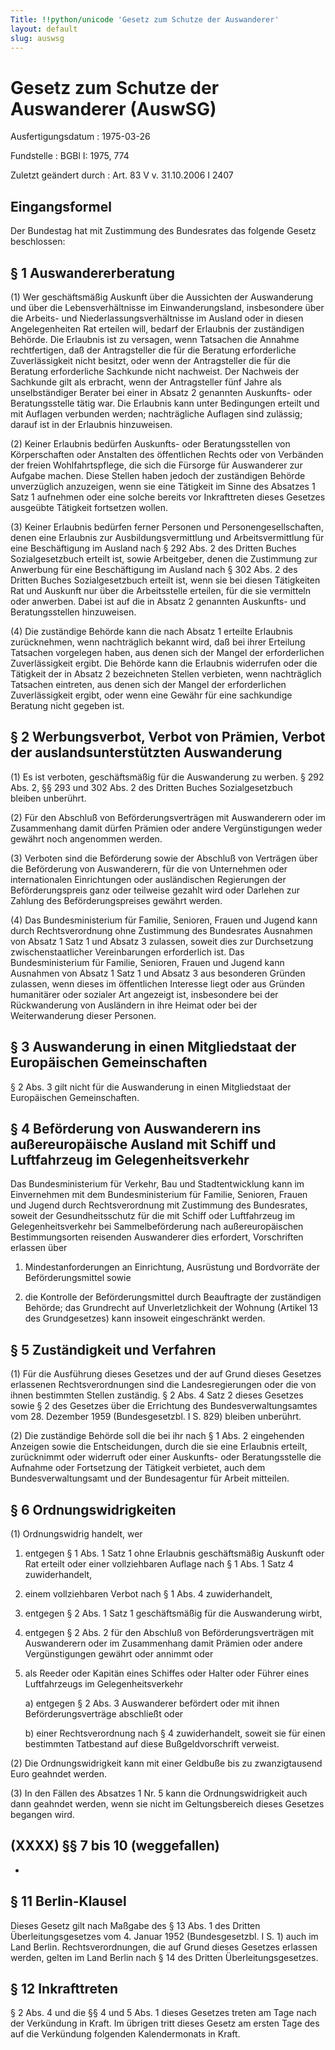 ```yaml
---
Title: !!python/unicode 'Gesetz zum Schutze der Auswanderer'
layout: default
slug: auswsg
---
```


# Gesetz zum Schutze der Auswanderer (AuswSG)

Ausfertigungsdatum
:   1975-03-26

Fundstelle
:   BGBl I: 1975, 774

Zuletzt geändert durch
:   Art. 83 V v. 31.10.2006 I 2407


## Eingangsformel

Der Bundestag hat mit Zustimmung des Bundesrates das folgende Gesetz
beschlossen:


## § 1 Auswandererberatung

(1) Wer geschäftsmäßig Auskunft über die Aussichten der Auswanderung
und über die Lebensverhältnisse im Einwanderungsland, insbesondere
über die Arbeits- und Niederlassungsverhältnisse im Ausland oder in
diesen Angelegenheiten Rat erteilen will, bedarf der Erlaubnis der
zuständigen Behörde. Die Erlaubnis ist zu versagen, wenn Tatsachen die
Annahme rechtfertigen, daß der Antragsteller die für die Beratung
erforderliche Zuverlässigkeit nicht besitzt, oder wenn der
Antragsteller die für die Beratung erforderliche Sachkunde nicht
nachweist. Der Nachweis der Sachkunde gilt als erbracht, wenn der
Antragsteller fünf Jahre als unselbständiger Berater bei einer in
Absatz 2 genannten Auskunfts- oder Beratungsstelle tätig war. Die
Erlaubnis kann unter Bedingungen erteilt und mit Auflagen verbunden
werden; nachträgliche Auflagen sind zulässig; darauf ist in der
Erlaubnis hinzuweisen.

(2) Keiner Erlaubnis bedürfen Auskunfts- oder Beratungsstellen von
Körperschaften oder Anstalten des öffentlichen Rechts oder von
Verbänden der freien Wohlfahrtspflege, die sich die Fürsorge für
Auswanderer zur Aufgabe machen. Diese Stellen haben jedoch der
zuständigen Behörde unverzüglich anzuzeigen, wenn sie eine Tätigkeit
im Sinne des Absatzes 1 Satz 1 aufnehmen oder eine solche bereits vor
Inkrafttreten dieses Gesetzes ausgeübte Tätigkeit fortsetzen wollen.

(3) Keiner Erlaubnis bedürfen ferner Personen und
Personengesellschaften, denen eine Erlaubnis zur
Ausbildungsvermittlung und Arbeitsvermittlung für eine Beschäftigung
im Ausland nach § 292 Abs. 2 des Dritten Buches Sozialgesetzbuch
erteilt ist, sowie Arbeitgeber, denen die Zustimmung zur Anwerbung für
eine Beschäftigung im Ausland nach § 302 Abs. 2 des Dritten Buches
Sozialgesetzbuch erteilt ist, wenn sie bei diesen Tätigkeiten Rat und
Auskunft nur über die Arbeitsstelle erteilen, für die sie vermitteln
oder anwerben. Dabei ist auf die in Absatz 2 genannten Auskunfts- und
Beratungsstellen hinzuweisen.

(4) Die zuständige Behörde kann die nach Absatz 1 erteilte Erlaubnis
zurücknehmen, wenn nachträglich bekannt wird, daß bei ihrer Erteilung
Tatsachen vorgelegen haben, aus denen sich der Mangel der
erforderlichen Zuverlässigkeit ergibt. Die Behörde kann die Erlaubnis
widerrufen oder die Tätigkeit der in Absatz 2 bezeichneten Stellen
verbieten, wenn nachträglich Tatsachen eintreten, aus denen sich der
Mangel der erforderlichen Zuverlässigkeit ergibt, oder wenn eine
Gewähr für eine sachkundige Beratung nicht gegeben ist.


## § 2 Werbungsverbot, Verbot von Prämien, Verbot der auslandsunterstützten Auswanderung

(1) Es ist verboten, geschäftsmäßig für die Auswanderung zu werben. §
292 Abs. 2, §§ 293 und 302 Abs. 2 des Dritten Buches Sozialgesetzbuch
bleiben unberührt.

(2) Für den Abschluß von Beförderungsverträgen mit Auswanderern oder
im Zusammenhang damit dürfen Prämien oder andere Vergünstigungen weder
gewährt noch angenommen werden.

(3) Verboten sind die Beförderung sowie der Abschluß von Verträgen
über die Beförderung von Auswanderern, für die von Unternehmen oder
internationalen Einrichtungen oder ausländischen Regierungen der
Beförderungspreis ganz oder teilweise gezahlt wird oder Darlehen zur
Zahlung des Beförderungspreises gewährt werden.

(4) Das Bundesministerium für Familie, Senioren, Frauen und Jugend
kann durch Rechtsverordnung ohne Zustimmung des Bundesrates Ausnahmen
von Absatz 1 Satz 1 und Absatz 3 zulassen, soweit dies zur
Durchsetzung zwischenstaatlicher Vereinbarungen erforderlich ist. Das
Bundesministerium für Familie, Senioren, Frauen und Jugend kann
Ausnahmen von Absatz 1 Satz 1 und Absatz 3 aus besonderen Gründen
zulassen, wenn dieses im öffentlichen Interesse liegt oder aus Gründen
humanitärer oder sozialer Art angezeigt ist, insbesondere bei der
Rückwanderung von Ausländern in ihre Heimat oder bei der
Weiterwanderung dieser Personen.


## § 3 Auswanderung in einen Mitgliedstaat der Europäischen Gemeinschaften

§ 2 Abs. 3 gilt nicht für die Auswanderung in einen Mitgliedstaat der
Europäischen Gemeinschaften.


## § 4 Beförderung von Auswanderern ins außereuropäische Ausland mit Schiff und Luftfahrzeug im Gelegenheitsverkehr

Das Bundesministerium für Verkehr, Bau und Stadtentwicklung kann im
Einvernehmen mit dem Bundesministerium für Familie, Senioren, Frauen
und Jugend durch Rechtsverordnung mit Zustimmung des Bundesrates,
soweit der Gesundheitsschutz für die mit Schiff oder Luftfahrzeug im
Gelegenheitsverkehr bei Sammelbeförderung nach außereuropäischen
Bestimmungsorten reisenden Auswanderer dies erfordert, Vorschriften
erlassen über

1.  Mindestanforderungen an Einrichtung, Ausrüstung und Bordvorräte der
    Beförderungsmittel sowie


2.  die Kontrolle der Beförderungsmittel durch Beauftragte der zuständigen
    Behörde; das Grundrecht auf Unverletzlichkeit der Wohnung (Artikel 13
    des Grundgesetzes) kann insoweit eingeschränkt werden.





## § 5 Zuständigkeit und Verfahren

(1) Für die Ausführung dieses Gesetzes und der auf Grund dieses
Gesetzes erlassenen Rechtsverordnungen sind die Landesregierungen oder
die von ihnen bestimmten Stellen zuständig. § 2 Abs. 4 Satz 2 dieses
Gesetzes sowie § 2 des Gesetzes über die Errichtung des
Bundesverwaltungsamtes vom 28. Dezember 1959 (Bundesgesetzbl. I S.
829) bleiben unberührt.

(2) Die zuständige Behörde soll die bei ihr nach § 1 Abs. 2
eingehenden Anzeigen sowie die Entscheidungen, durch die sie eine
Erlaubnis erteilt, zurücknimmt oder widerruft oder einer Auskunfts-
oder Beratungsstelle die Aufnahme oder Fortsetzung der Tätigkeit
verbietet, auch dem Bundesverwaltungsamt und der Bundesagentur für
Arbeit mitteilen.


## § 6 Ordnungswidrigkeiten

(1) Ordnungswidrig handelt, wer

1.  entgegen § 1 Abs. 1 Satz 1 ohne Erlaubnis geschäftsmäßig Auskunft oder
    Rat erteilt oder einer vollziehbaren Auflage nach § 1 Abs. 1 Satz 4
    zuwiderhandelt,


2.  einem vollziehbaren Verbot nach § 1 Abs. 4 zuwiderhandelt,


3.  entgegen § 2 Abs. 1 Satz 1 geschäftsmäßig für die Auswanderung wirbt,


4.  entgegen § 2 Abs. 2 für den Abschluß von Beförderungsverträgen mit
    Auswanderern oder im Zusammenhang damit Prämien oder andere
    Vergünstigungen gewährt oder annimmt oder


5.  als Reeder oder Kapitän eines Schiffes oder Halter oder Führer eines
    Luftfahrzeugs im Gelegenheitsverkehr

    a)  entgegen § 2 Abs. 3 Auswanderer befördert oder mit ihnen
        Beförderungsverträge abschließt oder


    b)  einer Rechtsverordnung nach § 4 zuwiderhandelt, soweit sie für einen
        bestimmten Tatbestand auf diese Bußgeldvorschrift verweist.







(2) Die Ordnungswidrigkeit kann mit einer Geldbuße bis zu
zwanzigtausend Euro geahndet werden.

(3) In den Fällen des Absatzes 1 Nr. 5 kann die Ordnungswidrigkeit
auch dann geahndet werden, wenn sie nicht im Geltungsbereich dieses
Gesetzes begangen wird.


## (XXXX) §§ 7 bis 10 (weggefallen)

-


## § 11 Berlin-Klausel

Dieses Gesetz gilt nach Maßgabe des § 13 Abs. 1 des Dritten
Überleitungsgesetzes vom 4. Januar 1952 (Bundesgesetzbl. I S. 1) auch
im Land Berlin. Rechtsverordnungen, die auf Grund dieses Gesetzes
erlassen werden, gelten im Land Berlin nach § 14 des Dritten
Überleitungsgesetzes.


## § 12 Inkrafttreten

§ 2 Abs. 4 und die §§ 4 und 5 Abs. 1 dieses Gesetzes treten am Tage
nach der Verkündung in Kraft. Im übrigen tritt dieses Gesetz am ersten
Tage des auf die Verkündung folgenden Kalendermonats in Kraft.

